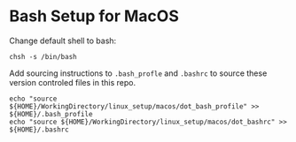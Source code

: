 # Bash Setup for MacOS

Change default shell to bash:


```
chsh -s /bin/bash
```

Add sourcing instructions to `.bash_profle` and `.bashrc` to source these version controled files in this repo.

```
echo "source ${HOME}/WorkingDirectory/linux_setup/macos/dot_bash_profile" >> ${HOME}/.bash_profile
echo "source ${HOME}/WorkingDirectory/linux_setup/macos/dot_bashrc" >> ${HOME}/.bashrc
```
